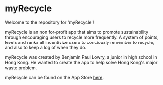 # myRecycle

Welcome to the repository for 'myRecycle'!

myRecycle is an non for-profit app that aims to promote sustainability through encouraging users to recycle more frequently. A system of points, levels and ranks all incentivize users to conciously remember to recycle, and also to keep a log of when they do. 

myRecycle was created by Benjamin Paul Lowry, a junior in high school in Hong Kong. He wanted to create the app to help solve Hong Kong's major waste problem.

myRecycle can be found on the App Store [here](https://itunes.apple.com/us/app/myrecycle/id1147594205?mt=8).
